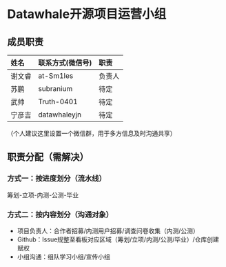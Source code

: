 # Datawhale开源项目运营小组
## 成员职责
| 姓名 | 联系方式(微信号) | 职责 |
| :----| :---- | :---- | 
| 谢文睿 | at-Sm1les | 负责人 |
| 苏鹏 | subranium | 待定 |
| 武帅 | Truth-0401 | 待定 |
| 宁彦吉 | datawhaleyjn | 待定 |

（个人建议这里设置一个微信群，用于多方信息及时沟通共享）
## 职责分配（需解决）
### 方式一：按进度划分（流水线）
筹划-立项-内测-公测-毕业
### 方式二：按内容划分（沟通对象）
* 项目负责人：合作者招募/内测用户招募/调查问卷收集（内测/公测）
* Github：Issue规整至看板对应区域（筹划/立项/内测/公测/毕业）/仓库创建赋权
* 小组沟通：组队学习小组/宣传小组

